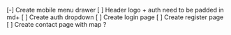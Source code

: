 [-] Create mobile menu drawer
[ ] Header logo + auth need to be padded in md+
[ ] Create auth dropdown
[ ] Create login page
[ ] Create register page
[ ] Create contact page with map ?
